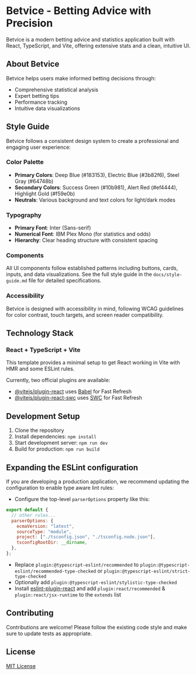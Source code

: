# Betvice - Betting Advice with Precision

Betvice is a modern betting advice and statistics application built
with React, TypeScript, and Vite, offering extensive stats and a
clean, intuitive UI.

## About Betvice

Betvice helps users make informed betting decisions through:

- Comprehensive statistical analysis
- Expert betting tips
- Performance tracking
- Intuitive data visualizations

## Style Guide

Betvice follows a consistent design system to create a professional
and engaging user experience:

### Color Palette

- **Primary Colors**: Deep Blue (#183153), Electric Blue (#3b82f6),
  Steel Gray (#64748b)
- **Secondary Colors**: Success Green (#10b981), Alert Red (#ef4444),
  Highlight Gold (#f59e0b)
- **Neutrals**: Various background and text colors for light/dark
  modes

### Typography

- **Primary Font**: Inter (Sans-serif)
- **Numerical Font**: IBM Plex Mono (for statistics and odds)
- **Hierarchy**: Clear heading structure with consistent spacing

### Components

All UI components follow established patterns including buttons,
cards, inputs, and data visualizations. See the full style guide in
the `docs/style-guide.md` file for detailed specifications.

### Accessibility

Betvice is designed with accessibility in mind, following WCAG
guidelines for color contrast, touch targets, and screen reader
compatibility.

## Technology Stack

### React + TypeScript + Vite

This template provides a minimal setup to get React working in Vite
with HMR and some ESLint rules.

Currently, two official plugins are available:

- [@vitejs/plugin-react](https://github.com/vitejs/vite-plugin-react/blob/main/packages/plugin-react/README.md)
  uses [Babel](https://babeljs.io/) for Fast Refresh
- [@vitejs/plugin-react-swc](https://github.com/vitejs/vite-plugin-react-swc)
  uses [SWC](https://swc.rs/) for Fast Refresh

## Development Setup

1. Clone the repository
2. Install dependencies: `npm install`
3. Start development server: `npm run dev`
4. Build for production: `npm run build`

## Expanding the ESLint configuration

If you are developing a production application, we recommend updating
the configuration to enable type aware lint rules:

- Configure the top-level `parserOptions` property like this:

```js
export default {
  // other rules...
  parserOptions: {
    ecmaVersion: "latest",
    sourceType: "module",
    project: ["./tsconfig.json", "./tsconfig.node.json"],
    tsconfigRootDir: __dirname,
  },
};
```

- Replace `plugin:@typescript-eslint/recommended` to
  `plugin:@typescript-eslint/recommended-type-checked` or
  `plugin:@typescript-eslint/strict-type-checked`
- Optionally add `plugin:@typescript-eslint/stylistic-type-checked`
- Install
  [eslint-plugin-react](https://github.com/jsx-eslint/eslint-plugin-react)
  and add `plugin:react/recommended` & `plugin:react/jsx-runtime` to
  the `extends` list

## Contributing

Contributions are welcome! Please follow the existing code style and
make sure to update tests as appropriate.

## License

[MIT License](LICENSE)
